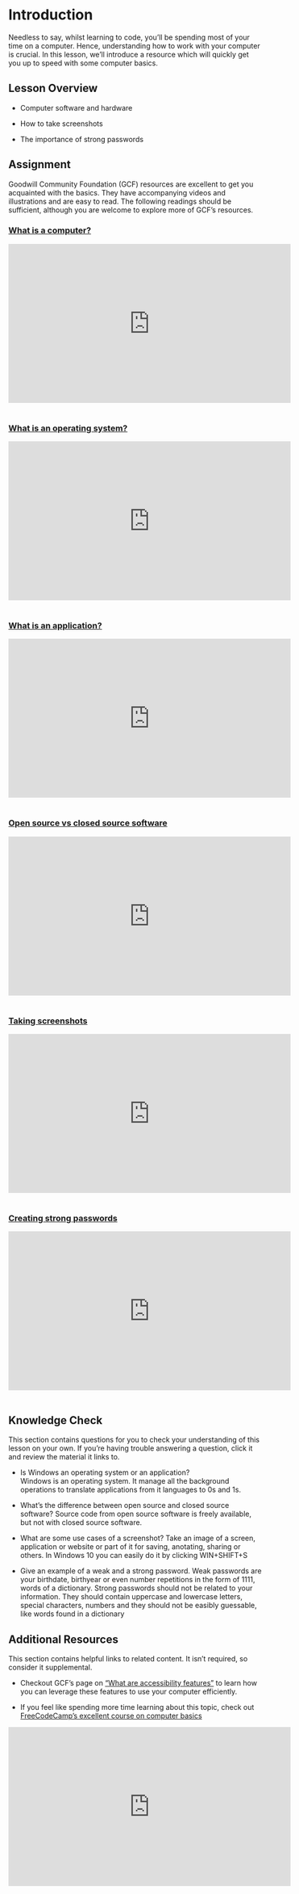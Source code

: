 # Introduction

Needless to say, whilst learning to code, you’ll be spending most of your time on a computer. Hence, understanding how to work with your computer is crucial. In this lesson, we’ll introduce a resource which will quickly get you up to speed with some computer basics.  

## Lesson Overview  

- Computer software and hardware  

- How to take screenshots  

- The importance of strong passwords  
  
## Assignment

Goodwill Community Foundation (GCF) resources are excellent to get you acquainted with the basics. They have accompanying videos and illustrations and are easy to read. The following readings should be sufficient, although you are welcome to explore more of GCF’s resources.

### [What is a computer?](https://edu.gcfglobal.org/en/computerbasics/what-is-a-computer/1/)  

<iframe width="560" height="315" src="https://www.youtube-nocookie.com/embed/Cu3R5it4cQs" title="YouTube video player" frameborder="0" allow="accelerometer; autoplay; clipboard-write; encrypted-media; gyroscope; picture-in-picture; web-share" allowfullscreen></iframe>  
</br></br>

### [What is an operating system?](https://edu.gcfglobal.org/en/computerbasics/understanding-operating-systems/1/)  

<iframe width="560" height="315" src="https://www.youtube-nocookie.com/embed/fkGCLIQx1MI" title="YouTube video player" frameborder="0" allow="accelerometer; autoplay; clipboard-write; encrypted-media; gyroscope; picture-in-picture; web-share" allowfullscreen></iframe>
</br></br>

### [What is an application?](https://edu.gcfglobal.org/en/computerbasics/understanding-applications/1/)  

<iframe width="560" height="315" src="https://www.youtube-nocookie.com/embed/3gMOYZoMtEs" title="YouTube video player" frameborder="0" allow="accelerometer; autoplay; clipboard-write; encrypted-media; gyroscope; picture-in-picture; web-share" allowfullscreen></iframe>
</br></br>

### [Open source vs closed source software](https://edu.gcfglobal.org/en/basic-computer-skills/open-source-vs-closed-source-software/1/)  

<iframe width="560" height="315" src="https://www.youtube-nocookie.com/embed/2q91vTvc7YE" title="YouTube video player" frameborder="0" allow="accelerometer; autoplay; clipboard-write; encrypted-media; gyroscope; picture-in-picture; web-share" allowfullscreen></iframe>
</br></br>

### [Taking screenshots](https://edu.gcfglobal.org/en/techsavvy/taking-screenshots/1/)  

<iframe width="560" height="315" src="https://www.youtube-nocookie.com/embed/vJ61athvLmY" title="YouTube video player" frameborder="0" allow="accelerometer; autoplay; clipboard-write; encrypted-media; gyroscope; picture-in-picture; web-share" allowfullscreen></iframe>
</br></br>

### [Creating strong passwords](https://edu.gcfglobal.org/en/techsavvy/password-tips/1/)  

<iframe width="560" height="315" src="https://www.youtube-nocookie.com/embed/aEmF3Iylvr4" title="YouTube video player" frameborder="0" allow="accelerometer; autoplay; clipboard-write; encrypted-media; gyroscope; picture-in-picture; web-share" allowfullscreen></iframe>
</br></br>

## Knowledge Check

This section contains questions for you to check your understanding of this lesson on your own. If you’re having trouble answering a question, click it and review the material it links to.

- Is Windows an operating system or an application?  
Windows is an operating system. It manage all the background operations to translate applications from it languages to 0s and 1s.  

- What’s the difference between open source and closed source software?
Source code from open source software is freely available, but not with closed source software.

- What are some use cases of a screenshot?
Take an image of a screen, application or website or part of it for saving, anotating, sharing or others.
In Windows 10 you can easily do it by clicking WIN+SHIFT+S

- Give an example of a weak and a strong password.
Weak passwords are your birthdate, birthyear or even number repetitions in the form of 1111, words of a dictionary. Strong passwords should not be related to your information. They should contain uppercase and lowercase letters, special characters, numbers and they should not be easibly guessable, like words found in a dictionary

## Additional Resources

This section contains helpful links to related content. It isn’t required, so consider it supplemental.

- Checkout GCF’s page on [“What are accessibility features”](https://edu.gcfglobal.org/en/computerbasics/using-accessibility-features/1/) to learn how you can leverage these features to use your computer efficiently.  

- If you feel like spending more time learning about this topic, check out [FreeCodeCamp’s excellent course on computer basics](https://www.theodinproject.com/lessons/foundations-computer-basics)
<iframe width="560" height="315" src="https://www.youtube-nocookie.com/embed/y2kg3MOk1sY" title="YouTube video player" frameborder="0" allow="accelerometer; autoplay; clipboard-write; encrypted-media; gyroscope; picture-in-picture; web-share" allowfullscreen></iframe>
